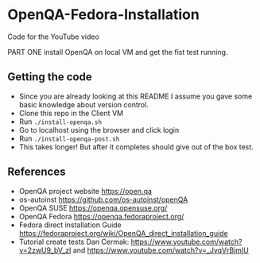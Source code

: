 # OpenQA-Fedora-Installation
Code for the YouTube video 

PART ONE install OpenQA on local VM and get the fist test running. 

## Getting the code

- Since you are already looking at this README I assume you gave some basic knowledge about version control.
- Clone this repo in the Client VM
- Run ```./install-openqa.sh```
- Go to localhost using the browser and click login
- Run ```./install-openqa-post.sh``` 
- This takes longer! But after it completes should give out of the box test.

## References 
- OpenQA project website https://open.qa
- os-autoinst https://github.com/os-autoinst/openQA
- OpenQA SUSE https://openqa.opensuse.org/
- OpenQA Fedora https://openqa.fedoraproject.org/
- Fedora direct installation Guide https://fedoraproject.org/wiki/OpenQA_direct_installation_guide
- Tutorial create tests Dan Cermak: https://www.youtube.com/watch?v=2zwU9_bV_zI and https://www.youtube.com/watch?v=_JvqVrBjmIU



